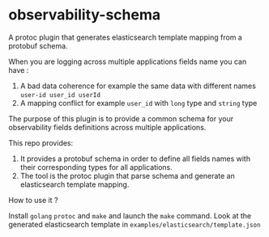 # observability-schema
A protoc plugin that generates elasticsearch template mapping from a protobuf schema.

When you are logging across multiple applications fields name you can have :
1. A bad data coherence for example the same data with different names `user-id user_id userId`
2. A mapping conflict for example `user_id` with `long` type and `string` type

The purpose of this plugin is to provide a common schema for your observability fields definitions across multiple applications.

This repo provides:

1. It provides a protobuf schema in order to define all fields names with their corresponding types for all applications.
2. The tool is the protoc plugin that parse schema and generate an elasticsearch template mapping.

How to use it ?

Install `golang` `protoc` and `make` and launch the `make` command.
Look at the generated elasticsearch template in `examples/elasticsearch/template.json`